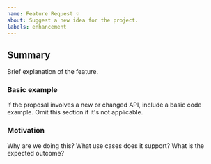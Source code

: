 ```yaml
---
name: Feature Request 💡
about: Suggest a new idea for the project.
labels: enhancement
---
```


## Summary

Brief explanation of the feature.

### Basic example

if the proposal involves a new or changed API, include a basic code example. Omit this section if it's not applicable.

### Motivation

Why are we doing this? What use cases does it support? What is the expected outcome?

